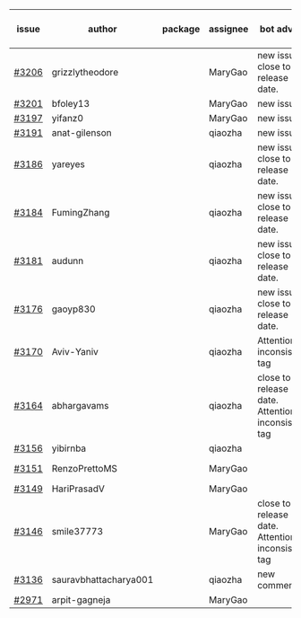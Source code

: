 | issue | author | package | assignee | bot advice | created date of issue | target release date | date from target |
| ------ | ------ | ------ | ------ | ------ | ------ | ------ | :-----: |
| [#3206](https://github.com/Azure/sdk-release-request/issues/3206) | grizzlytheodore |  | MaryGao | new issue. close to release date.  | 09-20 | 09-22 | 1 |
| [#3201](https://github.com/Azure/sdk-release-request/issues/3201) | bfoley13 |  | MaryGao | new issue. | 09-19 | 10-03 |  |
| [#3197](https://github.com/Azure/sdk-release-request/issues/3197) | yifanz0 |  | MaryGao | new issue. | 09-19 | 10-12 |  |
| [#3191](https://github.com/Azure/sdk-release-request/issues/3191) | anat-gilenson |  | qiaozha | new issue. | 09-18 | 10-03 |  |
| [#3186](https://github.com/Azure/sdk-release-request/issues/3186) | yareyes |  | qiaozha | new issue. close to release date.  | 09-16 | 09-23 | 2 |
| [#3184](https://github.com/Azure/sdk-release-request/issues/3184) | FumingZhang |  | qiaozha | new issue. close to release date.  | 09-16 | 09-21 | 0 |
| [#3181](https://github.com/Azure/sdk-release-request/issues/3181) | audunn |  | qiaozha | new issue. close to release date.  | 09-15 | 09-22 | 1 |
| [#3176](https://github.com/Azure/sdk-release-request/issues/3176) | gaoyp830 |  | qiaozha | new issue. close to release date.  | 09-15 | 09-21 | 0 |
| [#3170](https://github.com/Azure/sdk-release-request/issues/3170) | Aviv-Yaniv |  | qiaozha | Attention to inconsistent tag | 09-14 | fail to get. |  |
| [#3164](https://github.com/Azure/sdk-release-request/issues/3164) | abhargavams |  | qiaozha | close to release date.  Attention to inconsistent tag | 09-14 | 09-20 | 0 |
| [#3156](https://github.com/Azure/sdk-release-request/issues/3156) | yibirnba |  | qiaozha |  | 09-11 | 09-26 |  |
| [#3151](https://github.com/Azure/sdk-release-request/issues/3151) | RenzoPrettoMS |  | MaryGao |  | 09-08 | fail to get. |  |
| [#3149](https://github.com/Azure/sdk-release-request/issues/3149) | HariPrasadV |  | MaryGao |  | 09-07 | 10-11 |  |
| [#3146](https://github.com/Azure/sdk-release-request/issues/3146) | smile37773 |  | MaryGao | close to release date.  Attention to inconsistent tag | 09-07 | 09-19 | -1 |
| [#3136](https://github.com/Azure/sdk-release-request/issues/3136) | sauravbhattacharya001 |  | qiaozha | new comment. | 09-02 | 10-17 |  |
| [#2971](https://github.com/Azure/sdk-release-request/issues/2971) | arpit-gagneja |  | MaryGao |  | 07-04 | 09-30 |  |
